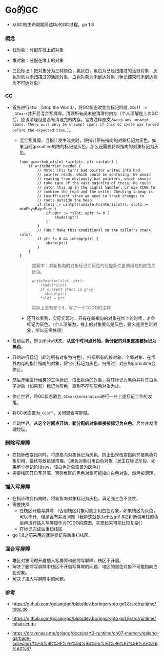 # Go的GC  

* 从GC的生命周期简述Go的GC过程。go 1.8

### 概念

* 栈对象：分配在栈上的对象
* 堆对象：分配在堆上的对象

* 三色标记：把对象分为三种颜色，黑灰白，黑色为已经扫描过的活跃对象，灰色对象为未扫描过的活跃对象，白色对象为未到达对象（标记结束时未到达则为不可达对象）

### GC

* 首先进行stw （Stop the World），将GC状态改变为标记阶段`_GCoff -> _GCmark`并开启混合写屏障。清理所有尚未被清理的内存（个人理解是上次GC后，应该清理但是没有清理完的内存。官方注释原文 `Sweep any unswept spans. There will only be unswept spans if this GC cycle was forced before the expected time.`）。

  * 混合写屏障，当指针发生改变时，将指针原先指向的对象标记为灰色，如果当前goroutine的栈的标记是灰色，那么还需要将新指向的对象标记为灰色。

    ```
    func gcmarkwb_m(slot *uintptr, ptr uintptr) {
    	if writeBarrier.needed {
    		// Note: This turns bad pointer writes into bad
    		// pointer reads, which could be confusing. We avoid
    		// reading from obviously bad pointers, which should
    		// take care of the vast majority of these. We could
    		// patch this up in the signal handler, or use XCHG to
    		// combine the read and the write. Checking inheap is
    		// insufficient since we need to track changes to
    		// roots outside the heap.
    		if slot1 := uintptr(unsafe.Pointer(slot)); slot1 >= minPhysPageSize {
    			if optr := *slot; optr != 0 {
    				shade(optr)
    			}
    		}
    		// TODO: Make this conditional on the caller's stack color.
    		if ptr != 0 && inheap(ptr) {
    			shade(ptr)
    		}
    	}
    }
    ```

    > 提案中：对新指向的对象标记为灰色的前提条件是调用栈的颜色为灰色。
    >
    > ```
    > writePointer(slot, ptr):
    >     shade(*slot)
    >     if current stack is grey:
    >     	shade(ptr)
    >     *slot = ptr
    > ```
    >
    > 实际上没有那个if，写了一个TODO的注释

    * 还可以看到，实际实现时，只有在新指向的对象在堆上的时候，才会标记为灰色。（个人理解为，栈上的对象要么是灰色，要么是黑色新对象，所以无需处理）

* 启动世界，即关闭stw状态。**从这个时间点开始，新分配的对象直接被标记为黑色**。

* 开始进行标记（此时所有对象为白色），扫描所有的栈对象、全局对象、在堆外内存的指针指向的对象，将它们标记为灰色。扫描时，对应的goroutine会停止。

* 然后开始进行经典的三色标记，取出灰色的对象，将其标记为黑色并将其白色子对象（如果有）标记为灰色，直到不存在灰色对象为止。

* 停止世界，将GC状态置为`_GCmarktermination`进行一些上述标记工作的收尾。

* 将GC状态置为`_GCoff`，关闭混合写屏障。

* 启动世界。**从这个时间点开始，新分配的对象直接被标记为白色**。后台并发清理垃圾。



### 删除写屏障

* 在指针改变指向时，将原指向对象标记为灰色，防止出现改变指向前被黑色对象引用，最终导致错误清理。（黑色对象引用白色对象（发生在标记阶段，如果整个标记阶段stw，该白色对象应该为灰色））
* 需要栈区开启写屏障，否则堆区的黑色对象可能指向白色对象，然后被清理。

### 插入写屏障

* 在指针改变指向时，将新指向对象标记为灰色。满足强三色不变性。
* 需要抉择
  * 在栈区开启写屏障 （否则栈区对象可能引用白色对象，如果栈区为灰色，可以不开，但是会有并发问题（我猜这就是为什么go1.8把判断调用栈颜色后再进行插入写屏障作为TODO的原因，实现起来可能比较复杂））
  * 在标记完成后重扫栈区
* go 1.8之前采用的就是标记完后重扫栈区。

### 混合写屏障

* 堆区对象同时开启插入写屏障和删除写屏障，栈区不开启。
* 解决了删除写屏障中栈区不开启写屏障的问题，堆区的黑色对象不可能指向白色对象。
* 解决了插入写屏障中的问题。



### 参考

* https://github.com/golang/go/blob/dev.boringcrypto.go1.8/src/runtime/mgc.go

* https://github.com/golang/go/blob/dev.boringcrypto.go1.8/src/runtime/mbarrier.go

* https://draveness.me/golang/docs/part3-runtime/ch07-memory/golang-garbage-collector/#%E5%9B%9E%E6%94%B6%E5%A0%86%E7%9B%AE%E6%A0%87
